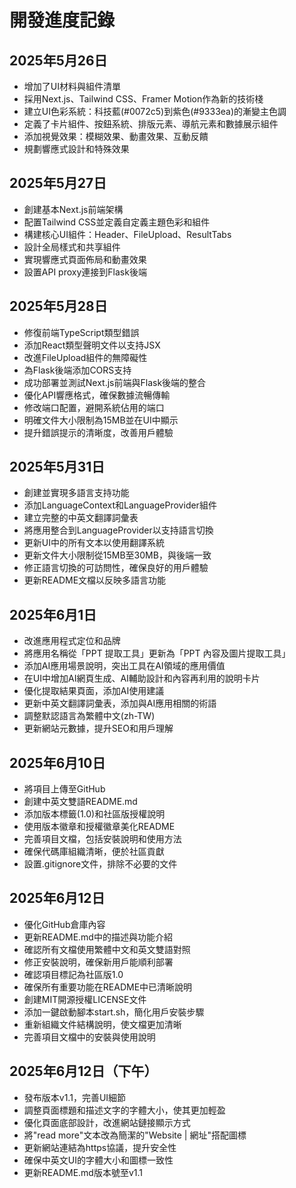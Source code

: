# 開發進度記錄

## 2025年5月26日
- 增加了UI材料與組件清單
- 採用Next.js、Tailwind CSS、Framer Motion作為新的技術棧
- 建立UI色彩系統：科技藍(#0072c5)到紫色(#9333ea)的漸變主色調
- 定義了卡片組件、按鈕系統、排版元素、導航元素和數據展示組件
- 添加視覺效果：模糊效果、動畫效果、互動反饋
- 規劃響應式設計和特殊效果

## 2025年5月27日
- 創建基本Next.js前端架構
- 配置Tailwind CSS並定義自定義主題色彩和組件
- 構建核心UI組件：Header、FileUpload、ResultTabs
- 設計全局樣式和共享組件
- 實現響應式頁面佈局和動畫效果
- 設置API proxy連接到Flask後端

## 2025年5月28日
- 修復前端TypeScript類型錯誤
- 添加React類型聲明文件以支持JSX
- 改進FileUpload組件的無障礙性
- 為Flask後端添加CORS支持
- 成功部署並測試Next.js前端與Flask後端的整合
- 優化API響應格式，確保數據流暢傳輸
- 修改端口配置，避開系統佔用的端口
- 明確文件大小限制為15MB並在UI中顯示
- 提升錯誤提示的清晰度，改善用戶體驗

## 2025年5月31日
- 創建並實現多語言支持功能
- 添加LanguageContext和LanguageProvider組件
- 建立完整的中英文翻譯詞彙表
- 將應用整合到LanguageProvider以支持語言切換
- 更新UI中的所有文本以使用翻譯系統
- 更新文件大小限制從15MB至30MB，與後端一致
- 修正語言切換的可訪問性，確保良好的用戶體驗
- 更新README文檔以反映多語言功能

## 2025年6月1日
- 改進應用程式定位和品牌
- 將應用名稱從「PPT 提取工具」更新為「PPT 內容及圖片提取工具」
- 添加AI應用場景說明，突出工具在AI領域的應用價值
- 在UI中增加AI網頁生成、AI輔助設計和內容再利用的說明卡片
- 優化提取結果頁面，添加AI使用建議
- 更新中英文翻譯詞彙表，添加與AI應用相關的術語
- 調整默認語言為繁體中文(zh-TW)
- 更新網站元數據，提升SEO和用戶理解

## 2025年6月10日
- 將項目上傳至GitHub
- 創建中英文雙語README.md
- 添加版本標籤(1.0)和社區版授權說明
- 使用版本徽章和授權徽章美化README
- 完善項目文檔，包括安裝說明和使用方法
- 確保代碼庫組織清晰，便於社區貢獻
- 設置.gitignore文件，排除不必要的文件

## 2025年6月12日
- 優化GitHub倉庫內容
- 更新README.md中的描述與功能介紹
- 確認所有文檔使用繁體中文和英文雙語對照
- 修正安裝說明，確保新用戶能順利部署
- 確認項目標記為社區版1.0
- 確保所有重要功能在README中已清晰說明
- 創建MIT開源授權LICENSE文件
- 添加一鍵啟動腳本start.sh，簡化用戶安裝步驟
- 重新組織文件結構說明，使文檔更加清晰
- 完善項目文檔中的安裝與使用說明

## 2025年6月12日（下午）
- 發布版本v1.1，完善UI細節
- 調整頁面標題和描述文字的字體大小，使其更加輕盈
- 優化頁面底部設計，改進網站鏈接顯示方式
- 將"read more"文本改為簡潔的"Website | 網址"搭配圖標
- 更新網站連結為https協議，提升安全性
- 確保中英文UI的字體大小和圖標一致性
- 更新README.md版本號至v1.1 